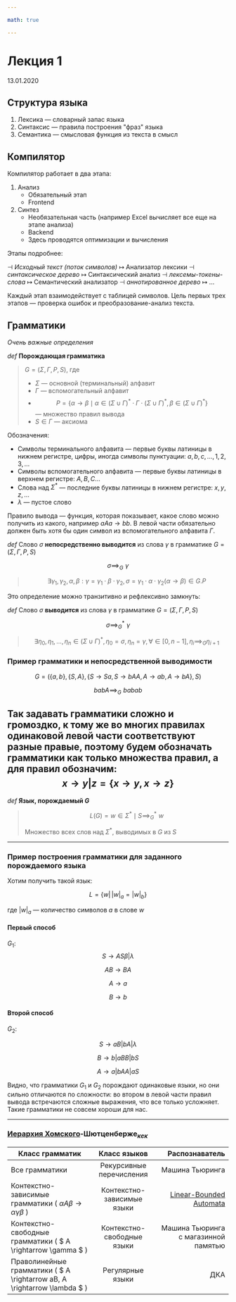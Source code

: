 ```yaml
---

math: true

---
```


# Лекция 1
13.01.2020
## Структура языка

1. Лексика — словарный запас языка
2. Синтаксис — правила построения "фраз" языка
3. Семантика — смысловая функция из текста в смысл

## Компилятор

Компилятор работает в два этапа:

1. Анализ
    * Обязательный этап
    * Frontend
2. Синтез
   * Необязательная часть (например Excel вычисляет все еще на этапе анализа)
   * Backend
   * Здесь проводятся оптимизации и вычисления

Этапы подробнее:

 $\dashv$ *Исходный текст (поток символов)* $\mapsto$ Анализатор лексики $\dashv$ *синтаксическое дерево* $\mapsto$ Синтаксический анализ $\dashv$ *лексемы-токены-слова* $\mapsto$ Cемантический анализатор $\dashv$ *аннотированное дерево* $\mapsto$ …

Каждый этап взаимодействует с таблицей символов.
Цель первых трех этапов — проверка ошибок и преобразование-анализ текста.

## Грамматики

*Очень важные определения*

*def* **Порождающая грамматика**
> $G = \left(\Sigma, \Gamma, P, S\right)$, где
>
> * $\Sigma$ — основной (терминальный) алфавит
> * $\Gamma$ — вспомогательный алфавит
> * $$P = \left\{ \alpha \rightarrow  \beta \mid  \alpha \in \left(\Sigma \cup \Gamma\right)^*\cdot\Gamma\cdot\left(\Sigma\cup \Gamma\right)^* ,\, \beta \in \left(\Sigma \cup \Gamma\right)^* \right\}$$ — множество правил вывода
> * $S \in \Gamma$ — аксиома

Обозначения:

* Символы терминального алфавита — первые буквы латиницы в нижнем регистре, цифры, иногда символы пунктуации:   $a, b, c,…, 1, 2, 3,…$
* Символы вспомогательного алфавита — первые буквы латиницы в верхнем регистре: $A, B, C…$
* Слова над $\Sigma^*$ — последние буквы латиницы в нижнем регистре: $x, y, z,…$
* $\lambda$ — пустое слово

Правило вывода — функция, которая показывает, какое слово можно получить из какого, например $aAa \rightarrow bb$. В левой части обязательно должен быть хотя бы один символ из вспомогательного алфавита $\Gamma$.

*def* Слово $\sigma$ **непосредственно выводится** из слова $\gamma$ в грамматике $G = \left(\Sigma, \Gamma, P, S\right)$

 $$\sigma {\implies}_G \,\,\gamma $$

> $$\exists \gamma_1, \gamma_2, \alpha, \beta : \gamma = \gamma_1\cdot\beta\cdot\gamma_2, \sigma = \gamma_1\cdot\alpha\cdot\gamma_2  (\alpha \rightarrow \beta) \in G.P$$

Это определение можно транзитивно и рефлексивно замкнуть:

*def* Слово $\sigma$ **выводится** из слова $\gamma$ в грамматике $G = \left(\Sigma, \Gamma, P, S\right)$

 $$\sigma {\implies}_G^* \,\, \gamma $$

 > $$ \exists \eta_0,\eta_1, \dots,\eta_n \in (\Sigma \cup \Gamma)^*,\, \eta_0 = \sigma, \eta_n = \gamma, \forall  \in \left[0, n-1\right], \,\eta_i {\implies}_G \eta_{i+1}$$

### Пример грамматики и непосредственной выводимости

$$G = \left(\{a,b\}, \{S,A\}, \{S \rightarrow Sa, S \rightarrow bAA, A \rightarrow ab, A \rightarrow bA\}, S \right)$$

$$babA \implies_G \,\, babab$$

Так задавать грамматики сложно и громоздко, к тому же во многих правилах одинаковой левой части соответствуют разные правые, поэтому будем обозначать грамматики как только множества правил, а для правил обозначим:
$$ x \rightarrow y | z = \{x \rightarrow y, x \rightarrow z\}$$
---

*def* **Язык, порождаемый $G$**
> $$L(G) = {w \in \Sigma^* \mid S \implies^*_G \,\, w}$$  
> 
> Множество всех слов над $\Sigma^*$, выводимых в $G$ из $S$

---

### Пример построения грамматики для заданного порождаемого языка

Хотим получить такой язык:

$$
L = \{w \vert\, |w|_a = |w|_b\}
$$

где $\vert w\vert_a$ — количество символов $a$ в слове $w$

#### Первый способ

$G_1$:
$$S \rightarrow AS\beta|\lambda$$

$$AB \rightarrow BA$$

$$A \rightarrow a$$

$$B \rightarrow b$$

#### Второй способ

$G_2$:

$$ S \rightarrow aB|bA|\lambda$$

$$ B \rightarrow b|aBB|bS$$

$$ A \rightarrow a|bAA|aS$$

Видно, что грамматики $G_1$ и $G_2$ порождают одинаковые языки, но они сильно отличаются по сложности: во втором в левой части правил вывода встречаются сложные выражения, что все только усложняет. Такие грамматики не совсем хороши для нас.

---

### [Иерархия Хомского](https://en.wikipedia.org/wiki/Chomsky_hierarchy)-Шютценберже$_{кек}$

| Класс грамматик   |      Класс языков      |  Распознаватель |
|----------|:-------------:|------:|
| Все грамматики |  Рекурсивные перечисления | Машина Тьюринга |
| Контекстно-зависимые грамматики ( $\alpha A\beta \rightarrow \alpha\gamma\beta$ ) |    Контекстно-зависимые языки   |   [Linear-Bounded Automata](https://en.wikipedia.org/wiki/Linear_bounded_automaton) |
| Контекстно-свободные грамматики ( $ A \rightarrow \gamma $ ) | Контекстно-свободные языки |   Машина Тьюринга с магазинной памятью |
|Праволинейные грамматики ( $ A \rightarrow aB, A \rightarrow \lambda $ )|Регулярные языки|ДКА|
